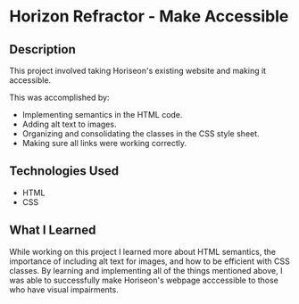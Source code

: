 ﻿# Horizon Refractor - Make Accessible

## Description
This project involved taking Horiseon's existing website and making it accessible. 

This was accomplished by: 
    <ul>
        <li>Implementing semantics in the HTML code.</li>
        <li>Adding alt text to images.</li>
        <li>Organizing and consolidating the classes in the CSS style sheet.</li>
        <li>Making sure all links were working correctly.</li>
    </ul>

## Technologies Used
<ul>
    <li>HTML</li>
    <li>CSS</li>
</ul>

## What I Learned

While working on this project I learned more about HTML semantics, the importance of including alt text for images, and how to be efficient with CSS classes.
By learning and implementing all of the things mentioned above, I was able to successfully make Horiseon's webpage acccessible to those who have visual impairments. 



